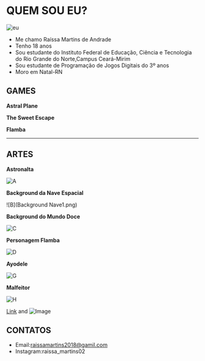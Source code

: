 # QUEM SOU EU?
![eu](Raíssa.jpeg)
- Me chamo Raíssa Martins de Andrade
- Tenho 18 anos
- Sou estudante do Instituto Federal de Educação, Ciência e Tecnologia do Rio Grande do Norte,Campus Ceará-Mirim
- Sou estudante de Programação de Jogos Digitais do 3º anos
- Moro em Natal-RN
## GAMES

**Astral Plane**

**The Sweet Escape**

**Flamba**
****


## ARTES
**Astronalta**

![A](Astronalta2.png)

**Background da Nave Espacial**

![B](Background Nave1.png)

**Background do Mundo Doce**

![C](Background.png)

**Personagem Flamba**

![D](FlambaBoy.png)

**Ayodele**

![G](MENINA.png)

**Malfeitor**

![H](Malfeitor.png)

[Link](url) and ![Image](src)

## CONTATOS
- Email:raissamartins2018@gamil.com
- Instagram:raissa_martins02
